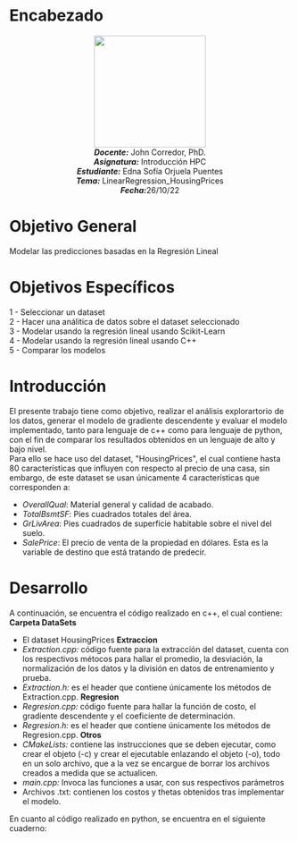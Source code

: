 # Encabezado
<p align="center"><img src="https://res-5.cloudinary.com/crunchbase-production/image/upload/c_lpad,h_256,w_256,f_auto,q_auto:eco/v1455514364/pim02bzqvgz0hibsra41.png"width="200" height="200">
</img><br>
<i><b>Docente:</b></i> John Corredor, PhD.
<br>
<i><b>Asignatura:</b></i> Introducción HPC
<br>
<i><b>Estudiante:</b></i> Edna Sofía Orjuela Puentes
<br>
<i><b>Tema:</b></i> LinearRegression_HousingPrices
<br>
<i><b>Fecha:</b></i>26/10/22
<br>
</p>

# Objetivo General

Modelar las predicciones basadas en la Regresión Lineal


# Objetivos Específicos

1 -  Seleccionar un dataset<br>
2 -  Hacer una análitica de datos sobre el dataset seleccionado<br>
3 -  Modelar usando la regresión lineal usando Scikit-Learn<br>
4 -  Modelar usando la regresión lineal usando C++<br>
5 -  Comparar los modelos<br>

# Introducción

El presente trabajo tiene como objetivo, realizar el análisis explorartorio de los datos, generar el modelo de gradiente descendente y evaluar el modelo implementado, tanto para lenguaje de c++ como para lenguaje de python, con el fin de comparar los resultados obtenidos en un lenguaje de alto y bajo nivel.<br>
Para ello se hace uso del dataset, "HousingPrices", el cual contiene hasta 80 características que influyen con respecto al precio de una casa, sin embargo, de este dataset se usan únicamente 4 características que corresponden a:<br>
*   $OverallQual:$ Material general y calidad de acabado.
*   $TotalBsmtSF:$ Pies cuadrados totales del área.
*   $GrLivArea:$ Pies cuadrados de superficie habitable sobre el nivel del suelo.
*   $SalePrice:$ El precio de venta de la propiedad en dólares. Esta es la variable de destino que está tratando de predecir.


# Desarrollo
A continuación, se encuentra el código realizado en c++, el cual contiene:<br>
**Carpeta DataSets**
*   El dataset HousingPrices 
**Extraccion**
*   *Extraction.cpp:* código fuente para la extracción del dataset, cuenta con los respectivos métocos para hallar el promedio, la desviación, la normalización de los datos y la división en datos de entrenamiento y prueba.
*   *Extraction.h:* es el header que contiene únicamente los métodos de Extraction.cpp.
**Regresion**
*   *Regresion.cpp:* código fuente para hallar la función de costo, el gradiente descendente y el coeficiente de determinación.
*   *Regresion.h:* es el header que contiene únicamente los métodos de Regresion.cpp.
**Otros**
*   *CMakeLists:* contiene las instrucciones que se deben ejecutar, como crear el objeto (-c)  y crear el ejecutable enlazando el objeto (-o), todo en un solo archivo, que a la vez se encargue de borrar los archivos creados a medida que se actualicen.
*   *main.cpp:* Invoca las funciones a usar, con sus respectivos parámetros
*   Archivos .txt: contienen los costos y thetas obtenidos tras implementar el modelo.

En cuanto al código realizado en python, se encuentra en el siguiente cuaderno:<br>

